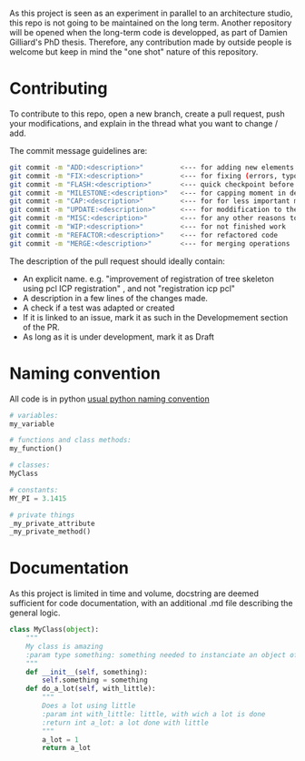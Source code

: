 As this project is seen as an experiment in parallel to an architecture studio, this repo is not going to be maintained on the long term. Another repository will be opened when the long-term code is developped, as part of Damien Gilliard's PhD thesis. Therefore, any contribution made by outside people is welcome but keep in mind the "one shot" nature of this repository.

# Contributing
To contribute to this repo, open a new branch, create a pull request, push your modifications, and explain in the thread what you want to change / add.

The commit message guidelines are:
```bash
git commit -m "ADD:<description>"         <--- for adding new elements
git commit -m "FIX:<description>"         <--- for fixing (errors, typos)
git commit -m "FLASH:<description>"       <--- quick checkpoint before refactoring
git commit -m "MILESTONE:<description>"   <--- for capping moment in development
git commit -m "CAP:<description>"         <--- for for less important milestones
git commit -m "UPDATE:<description>"      <--- for moddification to the same file
git commit -m "MISC:<description>"        <--- for any other reasons to be described
git commit -m "WIP:<description>"         <--- for not finished work
git commit -m "REFACTOR:<description>"    <--- for refactored code
git commit -m "MERGE:<description>"       <--- for merging operations
```

The description of the pull request should ideally contain:
- An explicit name. e.g. "improvement of registration of tree skeleton using pcl ICP registration" , and not "registration icp pcl"
- A description in a few lines of the changes made.
- A check if a test was adapted or created
- If it is linked to an issue, mark it as such in the Developmement section of the PR.
- As long as it is under development, mark it as Draft

# Naming convention
All code is in python
[usual python naming convention](https://peps.python.org/pep-0008/#naming-conventions)

```python
# variables:
my_variable

# functions and class methods:
my_function()

# classes:
MyClass

# constants:
MY_PI = 3.1415

# private things
_my_private_attribute
_my_private_method()
```

# Documentation
As this project is limited in time and volume, docstring are deemed sufficient for code documentation, with an additional .md file describing the general logic.

```python
class MyClass(object):
    """
    My class is amazing
    :param type something: something needed to instanciate an object of MyClass
    """
    def __init__(self, something):
        self.something = something
    def do_a_lot(self, with_little):
        """
        Does a lot using little
        :param int with_little: little, with wich a lot is done
        :return int a_lot: a lot done with little
        """
        a_lot = 1
        return a_lot
```
